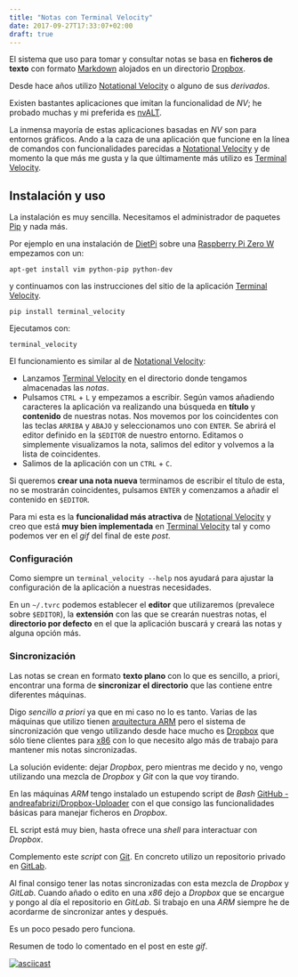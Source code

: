 ```yaml
---
title: "Notas con Terminal Velocity"
date: 2017-09-27T17:33:07+02:00
draft: true
---
```


El sistema que uso para tomar y consultar notas se basa en __ficheros de texto__ con formato [Markdown](https://es.wikipedia.org/wiki/Markdown) alojados en un directorio [Dropbox](https://www.dropbox.com).

Desde hace años utilizo [Notational Velocity](http://notational.net/) o alguno de sus _derivados_. 

Existen bastantes aplicaciones que imitan la funcionalidad de _NV_; he probado muchas y mi preferida es [nvALT](http://brettterpstra.com/projects/nvalt/).

La inmensa mayoría de estas aplicaciones basadas en _NV_ son para entornos gráficos. Ando a la caza de una aplicación que funcione en la línea de comandos con funcionalidades parecidas a [Notational Velocity](http://notational.net/) y de momento la que más me gusta y la que últimamente más utilizo es [Terminal Velocity](https://www.seanh.cc/terminal_velocity/).

## Instalación y uso

La instalación es muy sencilla. Necesitamos el administrador de paquetes [Pip](https://es.wikipedia.org/wiki/Pip_(administrador_de_paquetes)) y nada más. 

Por ejemplo en una instalación de [DietPi](http://dietpi.com/) sobre una [Raspberry Pi Zero W](https://www.raspberrypi.org/products/raspberry-pi-zero-w/) empezamos con un: 

```
apt-get install vim python-pip python-dev
```

y continuamos con las instrucciones del sitio de la aplicación [Terminal Velocity](https://www.seanh.cc/terminal_velocity/).

```
pip install terminal_velocity
```
Ejecutamos con:

```
terminal_velocity
```

El funcionamiento es similar al de [Notational Velocity](http://notational.net/):

- Lanzamos [Terminal Velocity](https://www.seanh.cc/terminal_velocity/) en el directorio donde tengamos almacenadas las _notas_.
- Pulsamos `CTRL` + `L` y empezamos a escribir. Según vamos añadiendo caracteres la aplicación va realizando una búsqueda en __título__ y __contenido__ de nuestras notas. Nos movemos por los coincidentes con las teclas `ARRIBA` y `ABAJO` y seleccionamos uno con `ENTER`. Se abrirá el editor definido en la `$EDITOR` de nuestro entorno. Editamos o simplemente visualizamos la nota, salimos del editor y volvemos a la lista de coincidentes.
- Salimos de la aplicación con un `CTRL` + `C`.

Si queremos __crear una nota nueva__ terminamos de escribir el título de esta, no se mostrarán coincidentes, pulsamos `ENTER` y comenzamos a añadir el contenido en `$EDITOR`.

Para mi esta es la __funcionalidad más atractiva__ de [Notational Velocity](http://notational.net/) y creo que está __muy bien implementada__ en [Terminal Velocity](https://www.seanh.cc/terminal_velocity/) tal y como podemos ver en el _gif_ del final de este _post_.

### Configuración

Como siempre un `terminal_velocity --help` nos ayudará para ajustar la configuración de la aplicación a nuestras necesidades.

En un `~/.tvrc` podemos establecer el __editor__ que utilizaremos (prevalece sobre `$EDITOR`), la __extensión__ con las que se crearán nuestras notas, el __directorio por defecto__ en el que la aplicación buscará y creará las notas y alguna opción más.

### Sincronización

Las notas se crean en formato __texto plano__ con lo que es sencillo, a priori, encontrar una forma de __sincronizar el directorio__ que las contiene entre diferentes máquinas.

Digo _sencillo a priori_ ya que en mi caso no lo es tanto. 
Varias de las máquinas que utilizo tienen [arquitectura ARM](https://es.wikipedia.org/wiki/Arquitectura_ARM) pero el sistema de sincronización que vengo utilizando desde hace mucho es [Dropbox](https://www.dropbox.com/) que sólo tiene clientes para [x86](https://es.wikipedia.org/wiki/X86) con lo que necesito algo más de trabajo para mantener mis notas sincronizadas.

La solución evidente: dejar _Dropbox_, pero mientras me decido y no, vengo utilizando una mezcla de _Dropbox_ y _Git_ con la que voy tirando.

En las máquinas _ARM_ tengo instalado un estupendo script de _Bash_ [GitHub - andreafabrizi/Dropbox-Uploader](https://github.com/andreafabrizi/Dropbox-Uploader) con el que consigo las funcionalidades básicas para manejar ficheros en _Dropbox_. 

EL script está muy bien, hasta ofrece una _shell_ para interactuar con _Dropbox_.

Complemento este _script_ con [Git](https://es.wikipedia.org/wiki/Git).
En concreto utilizo un repositorio privado en [GitLab](https://gitlab.com/).

Al final consigo tener las notas sincronizadas con esta mezcla de _Dropbox_ y _GitLab_.
Cuando añado o edito en una _x86_ dejo a _Dropbox_ que se encargue y pongo al día el repositorio en _GitLab_. Si trabajo en una _ARM_ siempre he de acordarme de sincronizar antes y después.

Es un poco pesado pero funciona.

Resumen de todo lo comentado en el post en este _gif_.

[![asciicast](https://asciinema.org/a/PvXIpr9AccMYFoLxyUXE5SYcd.png)](https://asciinema.org/a/PvXIpr9AccMYFoLxyUXE5SYcd)
